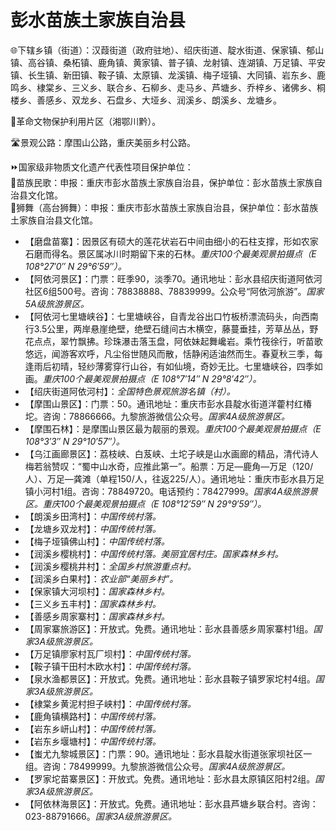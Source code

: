 # 彭水苗族土家族自治县  
🌐下辖乡镇（街道）：汉葭街道（政府驻地）、绍庆街道、靛水街道、保家镇、郁山镇、高谷镇、桑柘镇、鹿角镇、黄家镇、普子镇、龙射镇、连湖镇、万足镇、平安镇、长生镇、新田镇、鞍子镇、太原镇、龙溪镇、梅子垭镇、大同镇、岩东乡、鹿鸣乡、棣棠乡、三义乡、联合乡、石柳乡、走马乡、芦塘乡、乔梓乡、诸佛乡、桐楼乡、善感乡、双龙乡、石盘乡、大垭乡、润溪乡、朗溪乡、龙塘乡。  
  
🚩革命文物保护利用片区（湘鄂川黔）。  
  
🛣️景观公路：摩围山公路，重庆美丽乡村公路。  
  
⏩国家级非物质文化遗产代表性项目保护单位：  
🔸苗族民歌：申报：重庆市彭水苗族土家族自治县，保护单位：彭水苗族土家族自治县文化馆。  
🔸狮舞（高台狮舞）：申报：重庆市彭水苗族土家族自治县，保护单位：彭水苗族土家族自治县文化馆。  
  
* 【磨盘苗寨】：因景区有硕大的莲花状岩石中间由细小的石柱支撑，形如农家石磨而得名。景区属冰川时期留下来的石林。*重庆100个最美观景拍摄点（E 108°27′0″ N 29°6′59″）。*
* 【阿依河景区】：门票：旺季90，淡季70。通讯地址：彭水县绍庆街道阿依河社区6组500号。咨询：78838888、78839999。公众号“阿依河旅游”。*国家5A级旅游景区。*  
* 【阿依河七里塘峡谷】：七里塘峡谷，自青龙谷出口竹板桥漂流码头，向西南行3.5公里，两岸悬崖绝壁，绝壁石缝间古木横空，藤蔓垂挂，芳草丛丛，野花点点，翠竹飘拂。珍珠瀑击落玉盘，阿依妹起舞巉岩。乘竹筏徐行，听苗歌悠远，闻游客欢呼，凡尘俗世随风而散，恬静闲适油然而生。春夏秋三季，每逢雨后初晴，轻纱薄雾穿行山谷，有如仙境，奇妙无比。七里塘峡谷，四季如画。*重庆100个最美观景拍摄点（E 108°7′14″ N 29°8′42″）。*
* 【绍庆街道阿依河村】：*全国特色景观旅游名镇（村）。*
* 【摩围山景区】：门票：50。通讯地址：重庆市彭水县靛水街道洋藿村红椿坨。咨询：78866666。九黎旅游微信公众号。*国家4A级旅游景区。*  
* 【摩围石林】：是摩围山景区最为靓丽的景观。*重庆100个最美观景拍摄点（E 108°3′3″ N 29°10′57″）。*
* 【乌江画廊景区】：荔枝峡、白芨峡、土坨子峡是山水画廊的精品，清代诗人梅若翁赞叹：“蜀中山水奇，应推此第一”。船票：万足—鹿角—万足（120/人）、万足—龚滩（单程150/人，往返225/人）。通讯地址：重庆市彭水县万足镇小河村1组。咨询：78849720。电话预约：78427999。*国家4A级旅游景区。重庆100个最美观景拍摄点（E 108°12′59″ N 29°9′59″）。*  
* 【朗溪乡田湾村】：*中国传统村落。*
* 【龙塘乡双龙村】：*中国传统村落。*
* 【梅子垭镇佛山村】：*中国传统村落。*
* 【润溪乡樱桃村】：*中国传统村落。美丽宜居村庄。国家森林乡村。*
* 【润溪乡樱桃井村】：*全国乡村旅游重点村。*
* 【润溪乡白果村】：*农业部“美丽乡村”。*
* 【保家镇大河坝村】：*国家森林乡村。*
* 【三义乡五丰村】：*国家森林乡村。*
* 【善感乡周家寨村】：*国家森林乡村。*
* 【周家寨旅游区】：开放式。免费。通讯地址：彭水县善感乡周家寨村1组。*国家3A级旅游景区。*  
* 【万足镇廖家村瓦厂坝村】：*中国传统村落。*
* 【鞍子镇干田村木欧水村】：*中国传统村落。*
* 【泉水渔都景区】：开放式。免费。通讯地址：彭水县鞍子镇罗家坨村4组。*国家3A级旅游景区。*  
* 【棣棠乡黄泥村担子峡村】：*中国传统村落。*  
* 【鹿角镇横路村】：*中国传统村落。*  
* 【岩东乡岍山村】：*中国传统村落。*  
* 【岩东乡堰塘村】：*中国传统村落。*  
* 【蚩尤九黎城景区】：门票：90。通讯地址：彭水县靛水街道张家坝社区一组。咨询：78499999。九黎旅游微信公众号。*国家4A级旅游景区。*  
* 【罗家坨苗寨景区】：开放式。免费。通讯地址：彭水县太原镇区阳村2组。*国家3A级旅游景区。*  
* 【阿依林海景区】：开放式。免费。通讯地址：彭水县芦塘乡联合村。咨询：023-88791666。*国家3A级旅游景区。*  